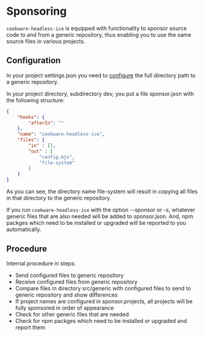 # Sponsoring

`cookware-headless-ice` is equipped with functionality to sponsor source code to and from a generic repository, thus enabling you to use the same source files in various projects.


## Configuration

In your project settings.json you need to [configure](./configuration.md) the full directory path to a generic repository.

In your project directory, subdirectory dev, you put a file sponsor.json with the following structure:

```json
{
	"hooks": {
		"afterIn": ""
	},
	"name": "cookware-headless-ice",
	"files": {
		"in" : [],
		"out" : [
			"config.mjs",
			"file-system"
		]
	}
}
```

As you can see, the directory name file-system will result in copying all files in that directory to the generic repository.

If you run `cookware-headless-ice` with the option --sponsor or -s, whatever generic files that are also needed will be added to sponsor.json. And, npm packges which need to be installed or upgraded will be reported to you automatically.


## Procedure

Internal procedure in steps:
+ Send configured files to generic repository
+ Receive configured files from generic repository
+ Compare files in directory src/generic with configured files to send to generic repository and show differences
+ If project names are configured in sponsor.projects, all projects will be fully sponsored in order of appearance
+ Check for other generic files that are needed
+ Check for npm packges which need to be installed or upgraded and report them
